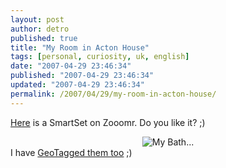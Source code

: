 ```yaml
---
layout: post
author: detro
published: true
title: "My Room in Acton House"
tags: [personal, curiosity, uk, english]
date: "2007-04-29 23:46:34"
published: "2007-04-29 23:46:34"
updated: "2007-04-29 23:46:34"
permalink: /2007/04/29/my-room-in-acton-house/
---
```


<a href="http://beta.zooomr.com/smartsets/detronizator/14151">Here</a> is a SmartSet on Zooomr. Do you like it? ;)
<div align="center">
<img src="http://static.zooomr.com/images/1034611_f0fe300a2b.jpg" alt="My Bath..." />
</div>
I have <a href="http://maps.google.co.uk/maps?f=q&hl=en&q=253,+horn+lane&sll=53.098145,-2.443696&sspn=6.533077,16.699219&layer=&ie=UTF8&z=16&om=1&iwloc=addr">GeoTagged them too</a> ;)
